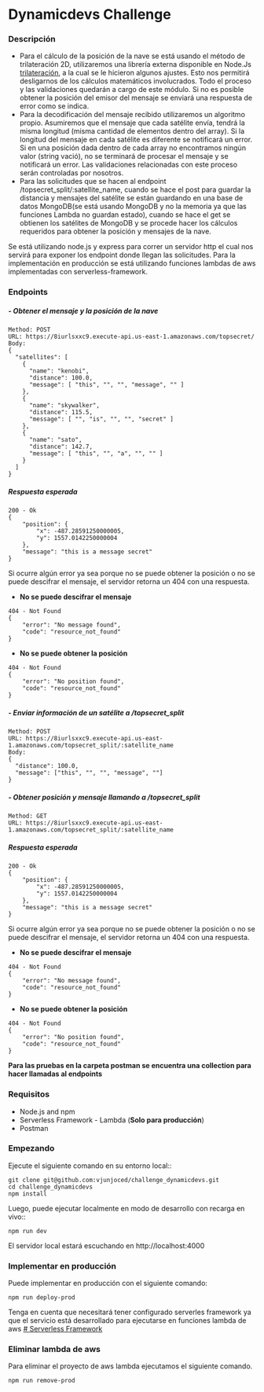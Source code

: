 # Dynamicdevs Challenge

### Descripción
-   Para el cálculo de la posición de la nave se está usando el método de trilateración 2D, utilizaremos una librería externa disponible en Node.Js [trilateración](https://www.npmjs.com/package/trilateration), a la cual se le hicieron algunos ajustes. Esto nos permitirá desligarnos de los cálculos matemáticos involucrados. Todo el proceso y las validaciones quedarán a cargo de este módulo. Si no es posible obtener la posición del emisor del mensaje se enviará una respuesta de error como se indica.
- Para la decodificación del mensaje recibido utilizaremos un algoritmo propio. Asumiremos que el mensaje que cada satélite envía, tendrá la misma longitud (misma cantidad de elementos dentro del array). Si la longitud del mensaje en cada satélite es diferente se notificará un error. Si en una posición dada dentro de cada array no encontramos ningún valor (string vació), no se terminará de procesar el mensaje y se notificará un error. Las validaciones relacionadas con este proceso serán controladas por nosotros.
- Para las solicitudes que se hacen al endpoint /topsecret_split/:satellite_name, cuando se hace el post para guardar la distancia y mensajes del satélite se están guardando en una base de datos MongoDB(se está usando MongoDB y no la memoria ya que las funciones Lambda no guardan estado), cuando se hace el get se obtienen los satélites de MongoDB y se procede hacer los cálculos requeridos para obtener la posición y mensajes de la nave.



Se está utilizando node.js y express para correr un servidor http el cual nos servirá para exponer los endpoint donde llegan las solicitudes. Para la implementación en producción se está utilizando funciones lambdas de aws implementadas con serverless-framework.

### Endpoints
##### - Obtener el mensaje y la posición de la nave
```
Method: POST
URL: https://8iurlsxxc9.execute-api.us-east-1.amazonaws.com/topsecret/
Body: 
{
  "satellites": [
    {
      "name": "kenobi",
      "distance": 100.0,
      "message": [ "this", "", "", "message", "" ]
    },
    {
      "name": "skywalker",
      "distance": 115.5,
      "message": [ "", "is", "", "", "secret" ]
    },
    {
      "name": "sato",
      "distance": 142.7,
      "message": [ "this", "", "a", "", "" ]
    }
  ]
}
```
##### Respuesta esperada
```
200 - Ok
{
    "position": {
        "x": -487.28591250000005,
        "y": 1557.0142250000004
    },
    "message": "this is a message secret"
}
```
Si ocurre algún error ya sea porque no se puede obtener la posición o no se puede descifrar el mensaje, el servidor retorna un 404 con una respuesta.

- **No se puede descifrar el mensaje**
```
404 - Not Found
{
    "error": "No message found",
    "code": "resource_not_found"
}
```
- **No se puede obtener la posición**
```
404 - Not Found
{
    "error": "No position found",
    "code": "resource_not_found"
}
```

##### - Enviar información de un satélite a /topsecret_split
```
Method: POST
URL: https://8iurlsxxc9.execute-api.us-east-1.amazonaws.com/topsecret_split/:satellite_name
Body: 
{
  "distance": 100.0,
  "message": ["this", "", "", "message", ""]
}
```

##### - Obtener posición y mensaje llamando a /topsecret_split
```
Method: GET
URL: https://8iurlsxxc9.execute-api.us-east-1.amazonaws.com/topsecret_split/:satellite_name
```

##### Respuesta esperada
```
200 - Ok
{
    "position": {
        "x": -487.28591250000005,
        "y": 1557.0142250000004
    },
    "message": "this is a message secret"
}
```
Si ocurre algún error ya sea porque no se puede obtener la posición o no se puede descifrar el mensaje, el servidor retorna un 404 con una respuesta.

- **No se puede descifrar el mensaje**
```
404 - Not Found
{
    "error": "No message found",
    "code": "resource_not_found"
}
```
- **No se puede obtener la posición**
```
404 - Not Found
{
    "error": "No position found",
    "code": "resource_not_found"
}
```

**Para las pruebas en la carpeta postman se encuentra una collection para hacer llamadas al endpoints**
### Requisitos

- Node.js and npm
- Serverless Framework - Lambda (**Solo para producción**)
- Postman

### Empezando

Ejecute el siguiente comando en su entorno local::

```
git clone git@github.com:vjunjoced/challenge_dynamicdevs.git
cd challenge_dynamicdevs
npm install
```

Luego, puede ejecutar localmente en modo de desarrollo con recarga en vivo::

```
npm run dev
```

El servidor local estará escuchando en http://localhost:4000

### Implementar en producción

Puede implementar en producción con el siguiente comando:
```
npm run deploy-prod
```
Tenga en cuenta que necesitará tener configurado serverles framework ya que el servicio está desarrollado para ejecutarse en funciones lambda de aws
[# Serverless Framework](https://www.serverless.com/framework/docs/getting-started)

### Eliminar lambda de aws
Para eliminar el proyecto de aws  lambda ejecutamos el siguiente comando.
```
npm run remove-prod
```